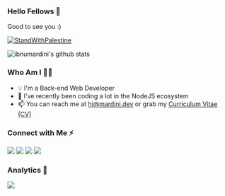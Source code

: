 ### Hello Fellows 👋

Good to see you :)

[![StandWithPalestine](https://raw.githubusercontent.com/Safouene1/support-palestine-banner/master/StandWithPalestine.svg)](https://github.com/Safouene1/support-palestine-banner/Markdown-pages/Support.md)

![ibnumardini's github stats](https://github-readme-stats.vercel.app/api?username=ibnumardini&show_icons=true&count_private=true&bg_color=30,e96443,904e95&title_color=fff&text_color=fff&icon_color=fff)

### Who Am I 👨‍💻
- 💡 I'm a Back-end Web Developer
- 🌱 I've recently been coding a lot in the NodeJS ecosystem
- 📫 You can reach me at hi@mardini.dev or grab my [Curriculum Vitae (CV)](https://s.id/fatkur-cv-download)

### Connect with Me ⚡️
<a href="https://t.me/ibnumardini"><img src="https://img.shields.io/badge/Telegram-2CA5E0?logo=telegram&logoColor=white"/></a>
<a href="https://www.linkedin.com/in/ibnumardini/"><img src="https://custom-icon-badges.demolab.com/badge/LinkedIn-0A66C2?logo=linkedin-white&logoColor=fff"/></a>
<a href="https://www.facebook.com/ibnumardini/"><img src="https://img.shields.io/badge/Facebook-%231877F2.svg?logo=Facebook&logoColor=white"/></a>
<a href="http://instagram.com/ibnu.mardini.dev"><img src="https://img.shields.io/badge/Instagram-%23E4405F.svg?logo=Instagram&logoColor=white"/></a>

### Analytics 🚀
![](https://komarev.com/ghpvc/?username=ibnumardini&color=green)
